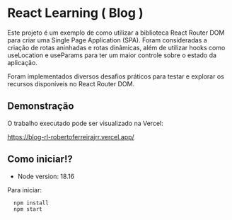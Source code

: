 
# React Learning ( Blog )

Este projeto é um exemplo de como utilizar a biblioteca React Router DOM para criar uma Single Page Application (SPA). Foram consideradas a criação de rotas aninhadas e rotas dinâmicas, além de utilizar hooks como useLocation e useParams para ter um maior controle sobre o estado da aplicação.

Foram implementados diversos desafios práticos para testar e explorar os recursos disponíveis no React Router DOM.

## Demonstração

O trabalho executado pode ser visualizado na Vercel:

https://blog-rl-robertoferreirajrr.vercel.app/

## Como iniciar!?

- Node version: 18.16

Para iniciar:

```bash
  npm install
  npm start
```
